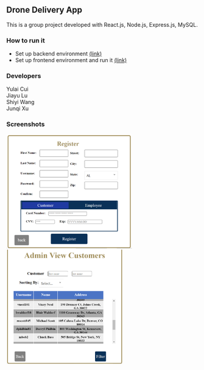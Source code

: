 ## Drone Delivery App
This is a group project developed with React.js, Node.js, Express.js, MySQL. 
<br/>

### How to run it

- Set up backend environment [(link)](https://github.gatech.edu/cs4400group35/cs4400_Phase4/tree/master/backend)
- Set up frontend environment and run it [(link)](https://github.gatech.edu/cs4400group35/cs4400_Phase4/tree/master/frontend)

### Developers

Yulai Cui <br/>
Jiayu Lu <br/>
Shiyi Wang <br/>
Junqi Xu <br/>

### Screenshots
<p float="left">
  <img src="./screenshots/register.png" height="300"/>
  <img src="./screenshots/view_customer.png" height="300"/>
</p>
